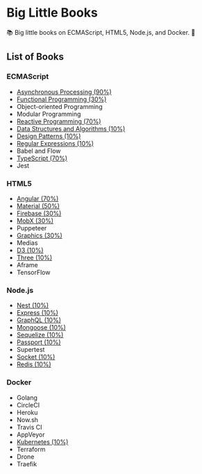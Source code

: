 # Big Little Books

:books: Big little books on ECMAScript, HTML5, Node.js, and Docker. :memo:

## List of Books

### ECMAScript

* [Asynchronous Processing (90%)](https://github.com/Shyam-Chen/Big-Little-Books/blob/master/ECMAScript/Asynchronous-Processing.md)
* [Functional Programming (30%)](https://github.com/Shyam-Chen/Big-Little-Books/blob/master/ECMAScript/Functional-Programming.md)
* Object-oriented Programming
* Modular Programming
* [Reactive Programming (70%)](https://github.com/Shyam-Chen/Big-Little-Books/blob/master/ECMAScript/Reactive-Programming.md)
* [Data Structures and Algorithms (10%)](https://github.com/Shyam-Chen/Big-Little-Books/blob/master/ECMAScript/Data-Structures-and-Algorithms.md)
* [Design Patterns (10%)](https://github.com/Shyam-Chen/Big-Little-Books/blob/master/ECMAScript/Design-Patterns.md)
* [Regular Expressions (10%)](https://github.com/Shyam-Chen/Big-Little-Books/blob/master/ECMAScript/Regular-Expressions.md)
* Babel and Flow
* [TypeScript (70%)](https://github.com/Shyam-Chen/Big-Little-Books/blob/master/ECMAScript/TypeScript.md)
* Jest

### HTML5

* [Angular (70%)](https://github.com/Shyam-Chen/Big-Little-Books/blob/master/HTML5/Angular/README.md)
* [Material (50%)](https://github.com/Shyam-Chen/Big-Little-Books/blob/master/HTML5/Material.md)
* [Firebase (30%)](https://github.com/Shyam-Chen/Big-Little-Books/blob/master/HTML5/Firebase.md)
* [MobX (30%)](https://github.com/Shyam-Chen/Big-Little-Books/blob/master/HTML5/MobX.md)
* Puppeteer
* [Graphics (30%)](https://github.com/Shyam-Chen/Big-Little-Books/blob/master/HTML5/Graphics.md)
* Medias
* [D3 (10%)](https://github.com/Shyam-Chen/Big-Little-Books/blob/master/HTML5/D3.md)
* [Three (10%)](https://github.com/Shyam-Chen/Big-Little-Books/blob/master/HTML5/Three.md)
* Aframe
* TensorFlow

### Node.js

* [Nest (10%)](https://github.com/Shyam-Chen/Big-Little-Books/blob/master/Node.js/Nest/README.md)
* [Express (10%)](https://github.com/Shyam-Chen/Big-Little-Books/blob/master/Node.js/Express.md)
* [GraphQL (10%)](https://github.com/Shyam-Chen/Big-Little-Books/blob/master/Node.js/GraphQL.md)
* [Mongoose (10%)](https://github.com/Shyam-Chen/Big-Little-Books/blob/master/Node.js/Mongoose.md)
* [Sequelize (10%)](https://github.com/Shyam-Chen/Big-Little-Books/blob/master/Node.js/Sequelize.md)
* [Passport (10%)](https://github.com/Shyam-Chen/Big-Little-Books/blob/master/Node.js/Passport.md)
* Supertest
* [Socket (10%)](https://github.com/Shyam-Chen/Big-Little-Books/blob/master/Node.js/Socket.md)
* [Redis (10%)](https://github.com/Shyam-Chen/Big-Little-Books/blob/master/Node.js/Redis.md)

### Docker

* Golang
* CircleCI
* Heroku
* Now.sh
* Travis CI
* AppVeyor
* [Kubernetes (10%)](https://github.com/Shyam-Chen/Big-Little-Books/blob/master/Docker/Kubernetes.md)
* Terraform
* Drone
* Traefik
